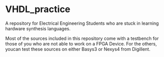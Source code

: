 # VHDL_practice


A repository for Electrical Engineering Students who are stuck in learning hardware synthesis languages.

Most of the sources included in this repository come with a testbench for those of you who are not able to work on a FPGA Device. For the others, youcan test these sources on either Basys3 or Nexys4 from Digillent.
